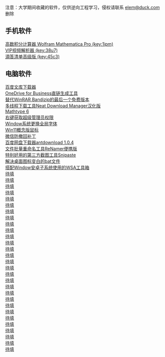 注意：大学期间收藏的软件，仅供逆向工程学习，侵权请联系 elem@duck.com 删除
## 手机软件
<a href="https://fudan.lanzoub.com/ib3fZ0opunud">高数积分计算器 Wolfram Mathematica Pro (key:1ipm)</a>
<br><a href="https://fudan.lanzoub.com/i8PTB04vqtof">VIP视频解析器 (key:38u7)</a>
<br><a href="https://yxssp.lanzoui.com/b646033/?%3E">滴答清单高级版 (key:45c3)</a>

## 电脑软件
<a href="https://fudan.lanzoub.com/iYzZ10jc8f4j">百度文库下载器</a>
<br><a href="https://fudan.lanzoub.com/i7HFS086ykqf">OneDrive for Business直链生成工具</a>
<br><a href="https://fudan.lanzoub.com/inFbk0oz09wb">替代WinRAR,Bandizip的最后一个免费版本</a>
<br><a href="https://fudan.lanzoub.com/iq5p60oz0nad">多线程下载工具Neat Download Manager汉化版</a>
<br><a href="https://fudan.lanzoub.com/iwGe90oz11if">Mathtype 6</a>
<br><a href="https://fudan.lanzoub.com/iFnh30oz19ej">右键获取超级管理员权限</a>
<br><a href="https://fudan.lanzoub.com/iNrAm0oz2f3a">Window系统更换全局字体</a>
<br><a href="https://fudan.lanzoub.com/i7qsS0oz2l4h">Win11概念版鼠标</a>
<br><a href="https://fudan.lanzoub.com/ielZX0oz2sza">微信防撤回补丁</a>
<br><a href="https://fudan.lanzoub.com/iG4sK0oz39da">百度网盘下载器antdownload 1.0.4</a>
<br><a href="https://fudan.lanzoub.com/iLrLf0oz3pyh">文件批量重命名工具ReNamer便携版</a>
<br><a href="https://fudan.lanzoub.com/iInPR0oz4ina">特别好用的第三方截图工具Snipaste</a>
<br><a href="https://fudan.lanzoub.com/iaD2o0oz4ref">解决桌面图标变白的bat文件</a>
<br><a href="https://fudan.lanzoub.com/i1Iu20oz5e3c">搭配Window安卓子系统使用的WSA工具箱</a>
<br><a href="">待填</a>
<br><a href="">待填</a>
<br><a href="">待填</a>
<br><a href="">待填</a>
<br><a href="">待填</a>
<br><a href="">待填</a>
<br><a href="">待填</a>
<br><a href="">待填</a>
<br><a href="">待填</a>
<br><a href="">待填</a>
<br><a href="">待填</a>
<br><a href="">待填</a>
<br><a href="">待填</a>
<br><a href="">待填</a>
<br><a href="">待填</a>
<br><a href="">待填</a>
<br><a href="">待填</a>
<br><a href="">待填</a>
<br><a href="">待填</a>
<br><a href="">待填</a>
<br><a href="">待填</a>
<br><a href="">待填</a>
<br><a href="">待填</a>
<br><a href="">待填</a>
<br><a href="">待填</a>
<br><a href="">待填</a>
<br><a href="">待填</a>
<br><a href="">待填</a>
<br><a href="">待填</a>
